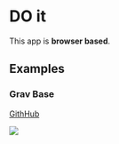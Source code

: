 # DO it

This app is **browser based**.

## Examples

### Grav Base

[GithHub](https://github.com/howardroark/grav-base) 

[![](http://do-it.surge.sh/do-it.png)](http://do-it.surge.sh/howardroark/grav-base) 
